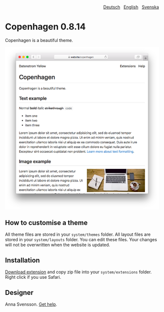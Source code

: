 <p align="right"><a href="README-de.md">Deutsch</a> &nbsp; <a href="README.md">English</a> &nbsp; <a href="README-sv.md">Svenska</a></p>

# Copenhagen 0.8.14

Copenhagen is a beautiful theme.

<p align="center"><img src="copenhagen-screenshot.png?raw=true" alt="Screenshot"></p>

## How to customise a theme

All theme files are stored in your `system/themes` folder. All layout files are stored in your `system/layouts` folder. You can edit these files. Your changes will not be overwritten when the website is updated.

## Installation

[Download extension](https://github.com/annaesvensson/yellow-copenhagen/archive/main.zip) and copy zip file into your `system/extensions` folder. Right click if you use Safari.

## Designer

Anna Svensson. [Get help](https://datenstrom.se/yellow/help/).
